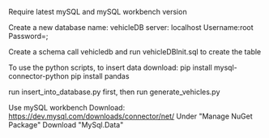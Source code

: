 Require latest mySQL and mySQL workbench version

Create a new database 
name: vehicleDB
server: localhost
Username:root
Password=;

Create a schema call vehicledb and run vehicleDBInit.sql to create the table

To use the python scripts, to insert data
download:
pip install mysql-connector-python
pip install pandas 

run insert_into_database.py first,
then run generate_vehicles.py

Use mySQL workbench
Download: https://dev.mysql.com/downloads/connector/net/
Under "Manage NuGet Package" Download "MySql.Data"





